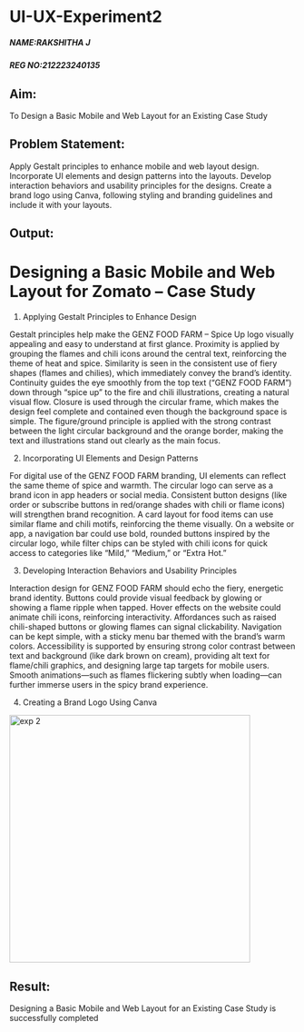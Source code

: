 # UI-UX-Experiment2
##### NAME:RAKSHITHA J

##### REG NO:212223240135

## Aim:
To Design a Basic Mobile and Web Layout for an Existing Case Study

## Problem Statement:

Apply Gestalt principles to enhance mobile and web layout design.
Incorporate UI elements and design patterns into the layouts.
Develop interaction behaviors and usability principles for the designs.
Create a brand logo using Canva, following styling and branding guidelines and include it with your layouts.

## Output:
# Designing a Basic Mobile and Web Layout for Zomato – Case Study
1) Applying Gestalt Principles to Enhance Design

Gestalt principles help make the GENZ FOOD FARM – Spice Up logo visually appealing and easy to understand at first glance. Proximity is applied by grouping the flames and chili icons around the central text, reinforcing the theme of heat and spice. Similarity is seen in the consistent use of fiery shapes (flames and chilies), which immediately convey the brand’s identity. Continuity guides the eye smoothly from the top text (“GENZ FOOD FARM”) down through “spice up” to the fire and chili illustrations, creating a natural visual flow. Closure is used through the circular frame, which makes the design feel complete and contained even though the background space is simple. The figure/ground principle is applied with the strong contrast between the light circular background and the orange border, making the text and illustrations stand out clearly as the main focus.

2) Incorporating UI Elements and Design Patterns

For digital use of the GENZ FOOD FARM branding, UI elements can reflect the same theme of spice and warmth. The circular logo can serve as a brand icon in app headers or social media. Consistent button designs (like order or subscribe buttons in red/orange shades with chili or flame icons) will strengthen brand recognition. A card layout for food items can use similar flame and chili motifs, reinforcing the theme visually. On a website or app, a navigation bar could use bold, rounded buttons inspired by the circular logo, while filter chips can be styled with chili icons for quick access to categories like “Mild,” “Medium,” or “Extra Hot.”

3) Developing Interaction Behaviors and Usability Principles

Interaction design for GENZ FOOD FARM should echo the fiery, energetic brand identity. Buttons could provide visual feedback by glowing or showing a flame ripple when tapped. Hover effects on the website could animate chili icons, reinforcing interactivity. Affordances such as raised chili-shaped buttons or glowing flames can signal clickability. Navigation can be kept simple, with a sticky menu bar themed with the brand’s warm colors. Accessibility is supported by ensuring strong color contrast between text and background (like dark brown on cream), providing alt text for flame/chili graphics, and designing large tap targets for mobile users. Smooth animations—such as flames flickering subtly when loading—can further immerse users in the spicy brand experience.

4) Creating a Brand Logo Using Canva

<img width="424" height="436" alt="exp 2" src="https://github.com/user-attachments/assets/af440910-ae19-4536-8598-81ce1405d247" />

## Result:

Designing a Basic Mobile and Web Layout for an Existing Case Study is successfully completed
